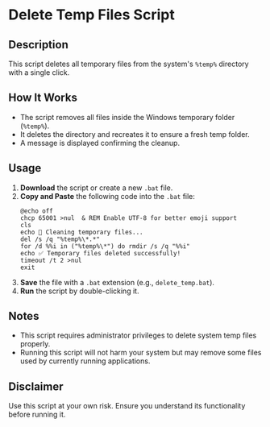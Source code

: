 # Delete Temp Files Script

## Description
This script deletes all temporary files from the system's `%temp%` directory with a single click.

## How It Works
- The script removes all files inside the Windows temporary folder (`%temp%`).
- It deletes the directory and recreates it to ensure a fresh temp folder.
- A message is displayed confirming the cleanup.

## Usage
1. **Download** the script or create a new `.bat` file.
2. **Copy and Paste** the following code into the `.bat` file:
   ```batch
   @echo off
   chcp 65001 >nul  & REM Enable UTF-8 for better emoji support
   cls
   echo 🔄 Cleaning temporary files...
   del /s /q "%temp%\*.*"
   for /d %%i in ("%temp%\*") do rmdir /s /q "%%i"
   echo ✅ Temporary files deleted successfully!
   timeout /t 2 >nul
   exit

   ```
3. **Save** the file with a `.bat` extension (e.g., `delete_temp.bat`).
4. **Run** the script by double-clicking it.

## Notes
- This script requires administrator privileges to delete system temp files properly.
- Running this script will not harm your system but may remove some files used by currently running applications.

## Disclaimer
Use this script at your own risk. Ensure you understand its functionality before running it.

